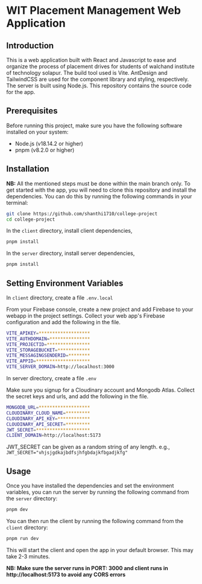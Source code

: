 # WIT Placement Management Web Application

## Introduction

This is a web application built with React and Javascript to ease and organize the process of placement drives for students of  walchand institute of technology solapur. The build tool used is Vite. AntDesign and TailwindCSS are used for the component library and styling, respectively. The server is built using Node.js. This repository contains the source code for the app.

## Prerequisites

Before running this project, make sure you have the following software installed on your system:
- Node.js (v18.14.2 or higher)
- pnpm (v8.2.0 or higher)

## Installation

**NB:** All the mentioned steps must be done within the main branch only. To get started with the app, you will need to clone this repository and install the dependencies. You can do this by running the following commands in your terminal:

```bash
git clone https://github.com/shanthi1710/college-project
cd college-project
```
In the ```client``` directory, install client dependencies,

```bash
pnpm install
```
In the ```server``` directory, install server dependencies,
```bash
pnpm install
```
## Setting Environment Variables
In ```client``` directory, create a file ```.env.local```

From your Firebase console, create a new project and add Firebase to your webapp in the project settings. Collect your web app's Firebase configuration and add the following in the file.
```bash
VITE_APIKEY=*******************
VITE_AUTHDOMAIN=***************
VITE_PROJECTID=****************
VITE_STORAGEBUCKET=************
VITE_MESSAGINGSENDERID=********
VITE_APPID=********************
VITE_SERVER_DOMAIN=http://localhost:3000
```
In server directory, create a file ```.env```

Make sure you signup for a Cloudinary account and Mongodb Atlas. Collect the secret keys and urls, and add the following in the file.
```bash
MONGODB_URL=*******************
CLOUDINARY_CLOUD_NAME=*********
CLOUDINARY_API_KEY=************
CLOUDINARY_API_SECRET=*********
JWT_SECRET=********************
CLIENT_DOMAIN=http://localhost:5173
```
JWT_SECRET can be given as a random string of any length. e.g., ```JWT_SECRET="vhjsjgdkajbdfsjhfgbdajkfbgadjkfg"```

## Usage
Once you have installed the dependencies and set the environment variables, you can run the server by running the following command from the ```server``` directory:
```bash
pnpm dev
```
You can then run the client by running the following command from the ```client``` directory:
```bash
pnpm run dev
```
This will start the client and open the app in your default browser. This may take 2-3 minutes.

**NB: Make sure the server runs in PORT: 3000 and client runs in http://localhost:5173 to avoid any CORS errors**

